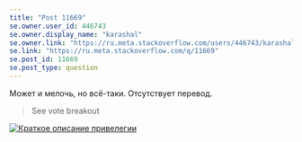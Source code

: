 ```yaml
---
title: "Post 11669"
se.owner.user_id: 446743
se.owner.display_name: "karashal"
se.owner.link: "https://ru.meta.stackoverflow.com/users/446743/karashal"
se.link: "https://ru.meta.stackoverflow.com/q/11669"
se.post_id: 11669
se.post_type: question
---
```

<p>Может и мелочь, но всё-таки. Отсутствует перевод.</p>
<blockquote>
<p>See vote breakout</p>
</blockquote>
<p><a href="https://i.stack.imgur.com/2PYLX.png" rel="nofollow noreferrer"><img src="https://i.stack.imgur.com/2PYLX.png" alt="Краткое описание привелегии" /></a></p>
